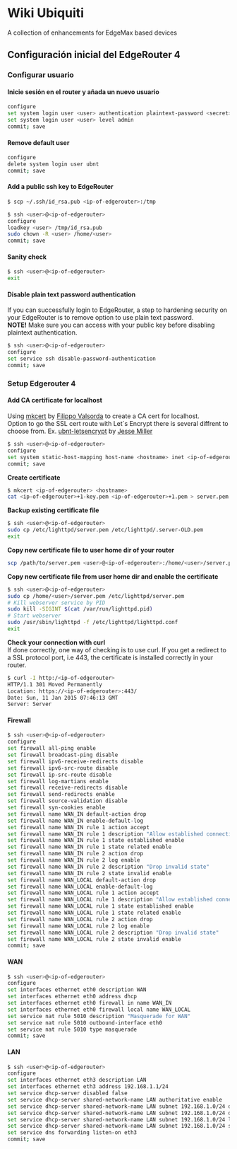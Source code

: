 # Wiki Ubiquiti
A collection of enhancements for EdgeMax based devices

## Configuración inicial del EdgeRouter 4
### Configurar usuario

#### Inicie sesión en el router y añada un nuevo usuario

```sh
configure
set system login user <user> authentication plaintext-password <secret>
set system login user <user> level admin
commit; save
```

#### Remove default user

```sh
configure
delete system login user ubnt
commit; save
```

#### Add a public ssh key to EdgeRouter

```sh
$ scp ~/.ssh/id_rsa.pub <ip-of-edgerouter>:/tmp
```

```sh
$ ssh <user>@<ip-of-edgerouter>
configure  
loadkey <user> /tmp/id_rsa.pub  
sudo chown -R <user> /home/<user>
commit; save
```

#### Sanity check

```sh
$ ssh <user>@<ip-of-edgerouter>
exit
```

#### Disable plain text password authentication
If you can successfully login to EdgeRouter, a step to hardening security on your EdgeRouter is to remove option to use plain text password.  
**NOTE!** Make sure you can access with your public key before disabling plaintext authentication.

```sh
$ ssh <user>@<ip-of-edgerouter>
configure
set service ssh disable-password-authentication
commit; save
```

### Setup Edgerouter 4

#### Add CA certificate for localhost

Using [mkcert](https://words.filippo.io/mkcert-valid-https-certificates-for-localhost/) by [Filippo Valsorda](https://filippo.io/) to create a CA cert for localhost.  
Option to go the SSL cert route with Let´s Encrypt there is several diffrent to choose from. Ex. [ubnt-letsencrypt](https://github.com/j-c-m/ubnt-letsencrypt) by [Jesse Miller](https://github.com/j-c-m)

```sh
$ ssh <user>@<ip-of-edgerouter>
configure
set system static-host-mapping host-name <hostname> inet <ip-of-edgerouter>
commit; save
```

**Create certificate**

```sh
$ mkcert <ip-of-edgerouter> <hostname>
cat <ip-of-edgerouter>+1-key.pem <ip-of-edgerouter>+1.pem > server.pem
```

**Backup existing certificate file**

```sh
$ ssh <user>@<ip-of-edgerouter>
sudo cp /etc/lighttpd/server.pem /etc/lighttpd/.server-OLD.pem
exit
```

**Copy new certificate file to user home dir of your router**

```sh
scp /path/to/server.pem <user>@<ip-of-edgerouter>:/home/<user>/server.pem
```

**Copy new certificate file from user home dir and enable the certificate**

```sh
$ ssh <user>@<ip-of-edgerouter>
sudo cp /home/<user>/server.pem /etc/lighttpd/server.pem
# Kill webserver service by PID
sudo kill -SIGINT $(cat /var/run/lighttpd.pid)
# Start webserver
sudo /usr/sbin/lighttpd -f /etc/lighttpd/lighttpd.conf
exit
```

**Check your connection with curl**  
If done correctly, one way of checking is to use curl. If you get a redirect to a SSL protocol port, i.e 443, the certificate is installed correctly in your router.

```sh
$ curl -I http:/<ip-of-edgerouter>
HTTP/1.1 301 Moved Permanently
Location: https://<ip-of-edgerouter>:443/
Date: Sun, 11 Jan 2015 07:46:13 GMT
Server: Server
```

#### Firewall

```sh
$ ssh <user>@<ip-of-edgerouter>
configure
set firewall all-ping enable
set firewall broadcast-ping disable
set firewall ipv6-receive-redirects disable
set firewall ipv6-src-route disable
set firewall ip-src-route disable
set firewall log-martians enable
set firewall receive-redirects disable
set firewall send-redirects enable
set firewall source-validation disable
set firewall syn-cookies enable
set firewall name WAN_IN default-action drop
set firewall name WAN_IN enable-default-log
set firewall name WAN_IN rule 1 action accept
set firewall name WAN_IN rule 1 description "Allow established connections"
set firewall name WAN_IN rule 1 state established enable
set firewall name WAN_IN rule 1 state related enable
set firewall name WAN_IN rule 2 action drop
set firewall name WAN_IN rule 2 log enable
set firewall name WAN_IN rule 2 description "Drop invalid state"
set firewall name WAN_IN rule 2 state invalid enable
set firewall name WAN_LOCAL default-action drop
set firewall name WAN_LOCAL enable-default-log
set firewall name WAN_LOCAL rule 1 action accept
set firewall name WAN_LOCAL rule 1 description "Allow established connections"
set firewall name WAN_LOCAL rule 1 state established enable
set firewall name WAN_LOCAL rule 1 state related enable
set firewall name WAN_LOCAL rule 2 action drop
set firewall name WAN_LOCAL rule 2 log enable
set firewall name WAN_LOCAL rule 2 description "Drop invalid state"
set firewall name WAN_LOCAL rule 2 state invalid enable
commit; save
```

#### WAN

```sh
$ ssh <user>@<ip-of-edgerouter>
configure
set interfaces ethernet eth0 description WAN
set interfaces ethernet eth0 address dhcp
set interfaces ethernet eth0 firewall in name WAN_IN
set interfaces ethernet eth0 firewall local name WAN_LOCAL
set service nat rule 5010 description "Masquerade for WAN"
set service nat rule 5010 outbound-interface eth0
set service nat rule 5010 type masquerade
commit; save
```

#### LAN

```sh
$ ssh <user>@<ip-of-edgerouter>
configure
set interfaces ethernet eth3 description LAN
set interfaces ethernet eth3 address 192.168.1.1/24
set service dhcp-server disabled false
set service dhcp-server shared-network-name LAN authoritative enable
set service dhcp-server shared-network-name LAN subnet 192.168.1.0/24 default-router 192.168.1.1
set service dhcp-server shared-network-name LAN subnet 192.168.1.0/24 dns-server 192.168.1.1
set service dhcp-server shared-network-name LAN subnet 192.168.1.0/24 lease 86400
set service dhcp-server shared-network-name LAN subnet 192.168.1.0/24 start 192.168.1.150 stop 192.168.1.254
set service dns forwarding listen-on eth3
commit; save
```
